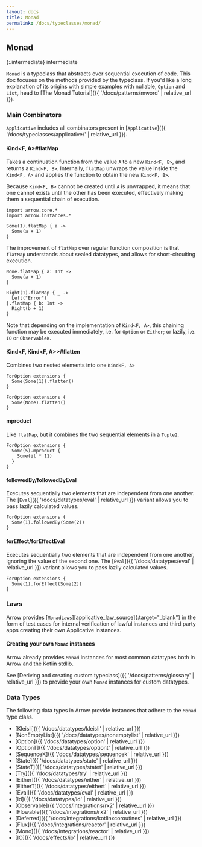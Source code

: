 ```yaml
---
layout: docs
title: Monad
permalink: /docs/typeclasses/monad/
---
```


## Monad

{:.intermediate}
intermediate

`Monad` is a typeclass that abstracts over sequential execution of code.
This doc focuses on the methods provided by the typeclass.
If you'd like a long explanation of its origins with simple examples with nullable, `Option` and `List`,
head to [The Monad Tutorial]({{ '/docs/patterns/mword' | relative_url }}).

### Main Combinators

`Applicative` includes all combinators present in [`Applicative`]({{ '/docs/typeclasses/applicative/' | relative_url }}).

#### Kind<F, A>#flatMap

Takes a continuation function from the value `A` to a new `Kind<F, B>`, and returns a `Kind<F, B>`.
Internally, `flatMap` unwraps the value inside the `Kind<F, A>` and applies the function to obtain the new `Kind<F, B>`.

Because `Kind<F, B>` cannot be created until `A` is unwrapped, it means that one cannot exists until the other has been executed, effectively making them a sequential chain of execution.

```kotlin:ank
import arrow.core.*
import arrow.instances.*

Some(1).flatMap { a ->
  Some(a + 1)
}
```

The improvement of `flatMap` over regular function composition is that `flatMap` understands about sealed datatypes, and allows for short-circuiting execution.

```kotlin:ank
None.flatMap { a: Int ->
  Some(a + 1)
}
```

```kotlin:ank
Right(1).flatMap { _ ->
  Left("Error")
}.flatMap { b: Int ->
  Right(b + 1)
}
```

Note that depending on the implementation of `Kind<F, A>`, this chaining function may be executed immediately, i.e. for `Option` or `Either`;
or lazily, i.e. `IO` or `ObservableK`.

#### Kind<F, Kind<F, A>>#flatten

Combines two nested elements into one `Kind<F, A>`

```kotlin:ank
ForOption extensions {
  Some(Some(1)).flatten()
}
```

```kotlin:ank
ForOption extensions {
  Some(None).flatten()
}
```

#### mproduct

Like `flatMap`, but it combines the two sequential elements in a `Tuple2`.

```kotlin:ank
ForOption extensions {
  Some(5).mproduct {
    Some(it * 11)
  }
}
```

#### followedBy/followedByEval

Executes sequentially two elements that are independent from one another.
The [`Eval`]({{ '/docs/datatypes/eval' | relative_url }}) variant allows you to pass lazily calculated values.

```kotlin:ank
ForOption extensions {
  Some(1).followedBy(Some(2))
}
```

#### forEffect/forEffectEval

Executes sequentially two elements that are independent from one another, ignoring the value of the second one.
The [`Eval`]({{ '/docs/datatypes/eval' | relative_url }}) variant allows you to pass lazily calculated values.

```kotlin:ank
ForOption extensions {
  Some(1).forEffect(Some(2))
}
```

### Laws

Arrow provides [`MonadLaws`][applicative_law_source]{:target="_blank"} in the form of test cases for internal verification of lawful instances and third party apps creating their own Applicative instances.

#### Creating your own `Monad` instances

Arrow already provides `Monad` instances for most common datatypes both in Arrow and the Kotlin stdlib.

See [Deriving and creating custom typeclass]({{ '/docs/patterns/glossary' | relative_url }}) to provide your own `Monad` instances for custom datatypes.

### Data Types

The following data types in Arrow provide instances that adhere to the `Monad` type class.

- [Kleisli]({{ '/docs/datatypes/kleisli' | relative_url }})
- [NonEmptyList]({{ '/docs/datatypes/nonemptylist' | relative_url }})
- [Option]({{ '/docs/datatypes/option' | relative_url }})
- [OptionT]({{ '/docs/datatypes/optiont' | relative_url }})
- [SequenceK]({{ '/docs/datatypes/sequencek' | relative_url }})
- [State]({{ '/docs/datatypes/state' | relative_url }})
- [StateT]({{ '/docs/datatypes/statet' | relative_url }})
- [Try]({{ '/docs/datatypes/try' | relative_url }})
- [Either]({{ '/docs/datatypes/either' | relative_url }})
- [EitherT]({{ '/docs/datatypes/eithert' | relative_url }})
- [Eval]({{ '/docs/datatypes/eval' | relative_url }})
- [Id]({{ '/docs/datatypes/id' | relative_url }})
- [Observable]({{ '/docs/integrations/rx2' | relative_url }})
- [Flowable]({{ '/docs/integrations/rx2' | relative_url }})
- [Deferred]({{ '/docs/integrations/kotlinxcoroutines' | relative_url }})
- [Flux]({{ '/docs/integrations/reactor' | relative_url }})
- [Mono]({{ '/docs/integrations/reactor' | relative_url }})
- [IO]({{ '/docs/effects/io' | relative_url }})
